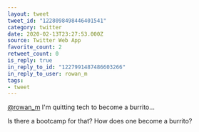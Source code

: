 ```yaml
---
layout: tweet
tweet_id: "1228098498446401541"
category: twitter
date: 2020-02-13T23:27:53.000Z
source: Twitter Web App
favorite_count: 2
retweet_count: 0
is_reply: true
in_reply_to_id: "1227991487486603266"
in_reply_to_user: rowan_m
tags:
- tweet
---
```


[@rowan_m](https://twitter.com/@rowan_m) I'm quitting tech to become a burrito...

Is there a bootcamp for that? How does one become a burrito?
